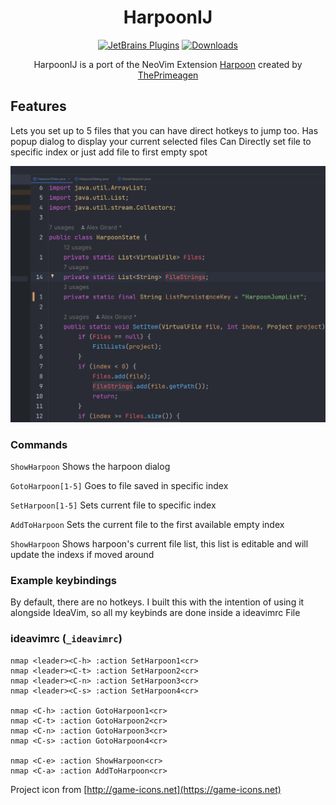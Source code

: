 <div align="center">

# HarpoonIJ
[![JetBrains Plugins](https://img.shields.io/jetbrains/plugin/v/20782-harpoonij.svg)](https://plugins.jetbrains.com/plugin/20782-harpoonij) [![Downloads](https://img.shields.io/jetbrains/plugin/d/20782-harpoonij.svg)](https://plugins.jetbrains.com/plugin/20782-harpoonij)


HarpoonIJ is a port of the NeoVim Extension [Harpoon](https://github.com/ThePrimeagen/harpoon) created by [ThePrimeagen](https://twitter.com/ThePrimeagen)
</div>

## Features 

Lets you set up to 5 files that you can have direct hotkeys to jump too.
Has popup dialog to display your current selected files
Can Directly set file to specific index or just add file to first empty spot

![Navigation Example](images/navigation.gif)


### Commands

`ShowHarpoon` Shows the harpoon dialog

`GotoHarpoon[1-5]` Goes to file saved in specific index

`SetHarpoon[1-5]` Sets current file to specific index

`AddToHarpoon` Sets the current file to the first available empty index

`ShowHarpoon` Shows harpoon's current file list, this list is editable and will update the indexs if moved around

### Example keybindings
 
By default, there are no hotkeys. I built this with the intention of using it alongside IdeaVim, so all my keybinds are done inside a ideavimrc File

 ### ideavimrc (`_ideavimrc`)

```vimrc
nmap <leader><C-h> :action SetHarpoon1<cr>
nmap <leader><C-t> :action SetHarpoon2<cr>
nmap <leader><C-n> :action SetHarpoon3<cr>
nmap <leader><C-s> :action SetHarpoon4<cr>

nmap <C-h> :action GotoHarpoon1<cr>
nmap <C-t> :action GotoHarpoon2<cr>
nmap <C-n> :action GotoHarpoon3<cr>
nmap <C-s> :action GotoHarpoon4<cr>

nmap <C-e> :action ShowHarpoon<cr>
nmap <C-a> :action AddToHarpoon<cr>
```


Project icon from [http://game-icons.net](https://game-icons.net)
